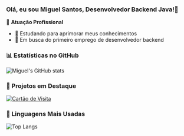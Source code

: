### Olá, eu sou Miguel Santos, Desenvolvedor Backend Java!👋


🏢 **Atuação Profissional**

- 🧠 Estudando para aprimorar meus conhecimentos
- 🚀 Em busca do primeiro emprego de desenvolvedor backend

### 📊 Estatísticas no GitHub

![Miguel's GitHub stats](https://github-readme-stats.vercel.app/api?username=Miguel-Santos-Dev&show_icons=true&theme=dracula)

### 📌 Projetos em Destaque

[![Cartão de Visita](https://github-readme-stats.vercel.app/api/pin/?username=Miguel-Santos-Dev&repo=Projeto)]((https://github.com/Miguel-Santos-Dev/Projeto))

### 🚀 Linguagens Mais Usadas

![Top Langs](https://github-readme-stats.vercel.app/api/top-langs/?username=Miguel-Santos-Dev&layout=compact)
